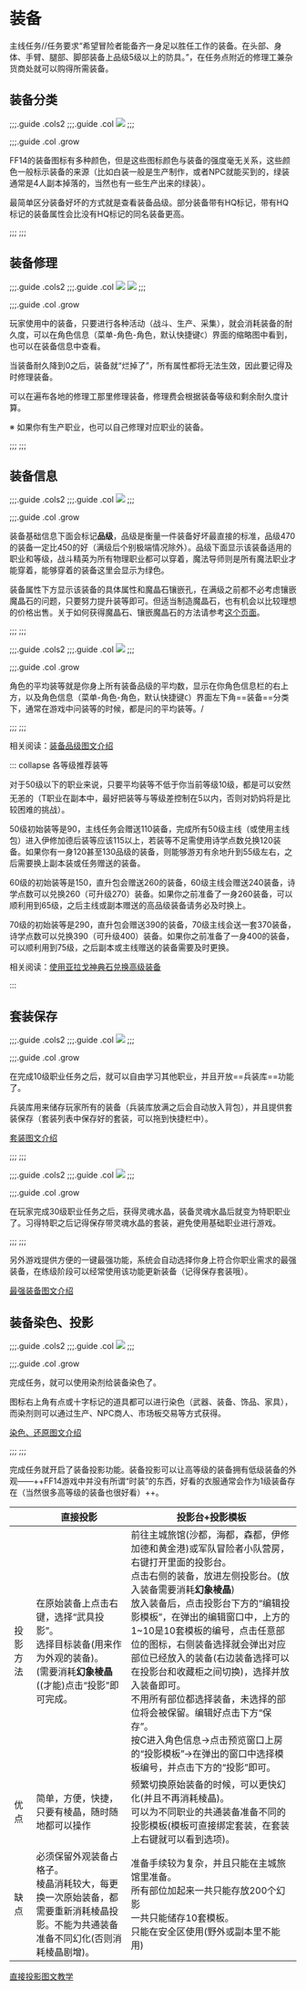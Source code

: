 # 装备

主线任务<quest name="备战" type="main"/>/<quest name="猛者的风度" type="main"/>/<quest name="佣兵之道" type="main"/>任务要求“希望冒险者能备齐一身足以胜任工作的装备。在头部、身体、手臂、腿部、脚部装备上品级5级以上的防具。”，在任务点附近的修理工兼杂货商处就可以购得所需装备。

## 装备分类

;;;.guide .cols2
;;;.guide .col
![](./equip.assets/hq.jpg)
;;;

;;;.guide .col .grow

FF14的装备图标有多种颜色，但是这些图标颜色与装备的强度毫无关系，这些颜色一般标示装备的来源（比如白装一般是生产制作，或者NPC就能买到的，绿装通常是4人副本掉落的，当然也有一些生产出来的绿装）。

最简单区分装备好坏的方式就是查看装备品级。部分装备带有HQ标记，带有HQ标记的装备属性会比没有HQ标记的同名装备更高。

;;;
;;;

## 装备修理

;;;.guide .cols2
;;;.guide .col
![](./equip.assets/150312.png)
![](./equip.assets/150313.png)
;;;

;;;.guide .col .grow

玩家使用中的装备，只要进行各种活动（战斗、生产、采集），就会消耗装备的耐久度，可以在角色信息（菜单-角色-角色，默认快捷键`C`）界面的缩略图中看到，也可以在装备信息中查看。

当装备耐久降到0之后，装备就“烂掉了”，所有属性都将无法生效，因此要记得及时修理装备。

可以在遍布各地的修理工那里修理装备，修理费会根据装备等级和剩余耐久度计算。

※ 如果你有生产职业，也可以自己修理对应职业的装备。

;;;
;;;

## 装备信息

;;;.guide .cols2
;;;.guide .col
![](./equip.assets/ilv.jpg)
;;;

;;;.guide .col .grow

装备基础信息下面会标记**品级**，品级是衡量一件装备好坏最直接的标准，品级470的装备一定比450的好（满级后个别极端情况除外）。品级下面显示该装备适用的职业和等级，战斗精英为所有物理职业都可以穿着，魔法导师则是所有魔法职业才能穿着，能够穿着的装备这里会显示为绿色。

装备属性下方显示该装备的具体属性和魔晶石镶嵌孔，在满级之前都不必考虑镶嵌魔晶石的问题，只要努力提升装等即可。但适当制造魔晶石，也有机会以比较理想的价格出售。关于如何获得魔晶石、镶嵌魔晶石的方法请参考[这个页面](https://ff14.huijiwiki.com/wiki/魔晶石)。

;;;
;;;

;;;.guide .cols2
;;;.guide .col
![](./equip.assets/152472.png) 
;;;

;;;.guide .col .grow

角色的平均装等就是你身上所有装备品级的平均数，显示在你角色信息栏的右上方，以及角色信息（菜单-角色-角色，默认快捷键`C`）界面左下角==装备==分类下，通常在游戏中问装等的时候，都是问的平均装等。/

;;;
;;;

相关阅读：[装备品级图文介绍](/ui/equipment.md#物品品级（il）)

::: collapse 各等级推荐装等

对于50级以下的职业来说，只要平均装等不低于你当前等级10级，都是可以安然无恙的（<img class="no-zoom" :src="$withBase('/images/jobs/tank.png')" height="20">T职业在副本中，最好把装等与等级差控制在5以内，否则对<img class="no-zoom" :src="$withBase('/images/jobs/healer.png')" height="20">奶妈将是比较困难的挑战）。

50级初始装等是90，主线任务会赠送110装备，完成所有50级主线（或使用主线包）进入伊修加德后装等应该115以上，若装等不足需使用诗学点数兑换120装备。如果你有一身120甚至130品级的装备，则能够游刃有余地升到55级左右，之后需要换上副本装或任务赠送的装备。

60级的初始装等是150，直升包会赠送260的装备，60级主线会赠送240装备，诗学点数可以兑换260（可升级270）装备。如果你之前准备了一身260装备，可以顺利用到65级，之后主线或副本赠送的高品级装备请务必及时换上。

70级的初始装等是290，直升包会赠送390的装备，70级主线<quest name="探秘" type="main" />会送一套370装备，诗学点数可以兑换390（可升级400）装备。如果你之前准备了一身400的装备，可以顺利用到75级，之后副本或主线赠送的装备需要及时更换。

相关阅读：[使用亚拉戈神典石兑换高级装备](/ui/currency.md)

:::

## 套装保存

;;;.guide .cols2
;;;.guide .col
![](./equip.assets/150392.png)
;;;

;;;.guide .col .grow

在完成10级职业任务之后，就可以自由学习其他职业，并且开放==兵装库==功能了。

兵装库用来储存玩家所有的装备（兵装库放满之后会自动放入背包），并且提供套装保存（套装列表中保存好的套装，可以拖到快捷栏中）。

[套装图文介绍](/ui/equipment.md#套装)

;;;
;;;

;;;.guide .cols2
;;;.guide .col
![](./equip.assets/150991.png)
;;;

;;;.guide .col .grow

在玩家完成30级职业任务之后，获得灵魂水晶，装备灵魂水晶后就变为特职职业了。习得特职之后记得保存带灵魂水晶的套装，避免使用基础职业进行游戏。

;;;
;;;

另外游戏提供方便的一键最强功能，系统会自动选择你身上符合你职业需求的最强装备，在练级阶段可以经常使用该功能更新装备（记得保存套装哦）。

[最强装备图文介绍](/ui/equipment.md#最强装备)

## 装备染色、投影

;;;.guide .cols2
;;;.guide .col
![](./equip.assets/151001.png)
;;;

;;;.guide .col .grow

完成任务<quest name="色彩斑斓的世界" type="plus"/>，就可以使用染剂给装备染色了。

图标右上角有点或十字标记的道具都可以进行染色（武器、装备、饰品、家具），而染剂则可以通过生产、NPC商人、市场板交易等方式获得。

[染色、还原图文介绍](/ui/equipment.md#装备的染色)

;;;
;;;

完成任务<quest name="华丽的投影世界" />就开启了装备投影功能。装备投影可以让高等级的装备拥有低级装备的外观——++FF14游戏中并没有所谓“时装”的东西，好看的衣服通常会作为1级装备存在（当然很多高等级的装备也很好看）++。

|              |    直接投影    |    投影台+投影模板    |
| ------------ | ------------- | -------------------- |
|    投影方法   |    在原始装备上点击右键，选择“武具投影”。<br>选择目标装备(用来作为外观的装备)。<br>(需要消耗**幻象棱晶**((才能)点击“投影”即可完成。    |    前往主城旅馆(沙都，海都，森都，伊修加德和黄金港)或军队冒险者小队营房，右键打开里面的投影台。<br>点击右侧的装备，放进左侧投影台。(放入装备需要消耗**幻象棱晶**)<br>放入装备后，点击投影台下方的“编辑投影模板”，在弹出的编辑窗口中，上方的1~10是10套模板的编号，点击任意部位的图标，右侧装备选择就会弹出对应部位已经放入的装备(右边装备选择可以在投影台和收藏柜之间切换)，选择并放入装备即可。<br>不用所有部位都选择装备，未选择的部位将会被保留。编辑好点击下方“保存”。<br>按C进入角色信息→点击预览窗口上房的“投影模板”→在弹出的窗口中选择模板编号，并点击下方的“投影”即可。 |
|     优点     |    简单，方便，快捷，只要有棱晶，随时随地都可以操作    |    频繁切换原始装备的时候，可以更快幻化(并且不再消耗棱晶)。<br>可以为不同职业的共通装备准备不同的投影模板(模板可直接绑定套装，在套装上右键就可以看到选项)。    |
|     缺点     |    必须保留外观装备占格子。<br>棱晶消耗较大，每更换一次原始装备，都需要重新消耗棱晶投影。不能为共通装备准备不同幻化(否则消耗棱晶剧增)。    |    准备手续较为复杂，并且只能在主城旅馆里准备。<br>所有部位加起来一共只能存放200个幻影<br>一共只能储存10套模板。<br>只能在安全区使用(野外或副本里不能用)    |

[直接投影图文教学](/ui/equipment.md#武具投影)

